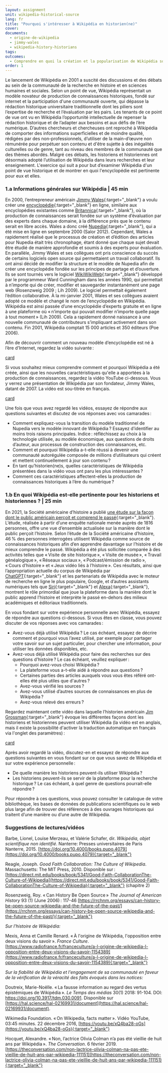 ```yaml
---
layout: assignment
unit: wikipedia-historical-source 
lang: fr
title: "Pourquoi s'intéresser à Wikipédia en historien(ne)"
cover:
documents:
  - origine-de-wikipedia
  - jimmy-wales
  - wikipedia-history-historians
tags:
outcomes: 
  - Comprendre en quoi la création et la popularisation de Wikipédia sont pertinentes pour les historiens et historiennes 
order: 1
---
```

Le lancement de Wikipédia en 2001 a suscité des discussions et des débats au sein de la communauté de la recherche en histoire et en sciences humaines et sociales. Selon un point de vue, Wikipédia représentait un modèle novateur de production de connaissances historiques, fondé sur internet et la participation d'une communauté ouverte, qui dépasse la rédaction historique universitaire traditionnelle dont les piliers sont l’expertise de recherche et l’évaluation par les pairs. Les tenants de ce point de vue ont vu en Wikipédia l’opportunité intellectuelle de repenser la rédaction historique et de l’adapter aux besoins et aux défis de l’ère numérique. D’autres chercheurs et chercheuses ont reproché à Wikipédia de comporter des informations superficielles et de moindre qualité, rédigées par des non-professionnels, d’utiliser de la main-d’œuvre non rémunérée pour perpétuer son contenu et d'être sujette à des inégalités culturelles ou de genre, tant au niveau des membres de la communauté que des thèmes abordés. Malgré ces débats, les historiens et historiennes ont désormais adopté l’utilisation de Wikipédia dans leurs recherches et leur enseignement. L'exercice qui suit a pour but d’examiner Wikipédia d'un point de vue historique et de montrer en quoi l'encyclopédie est pertinente pour eux et elles.

<!-- more -->

<!-- briefing-student -->

### 1.a Informations générales sur Wikipédia | 45 min
<!-- section-contents -->

En 2000, l’entrepreneur américain [Jimmy Wales](https://fr.wikipedia.org/wiki/Jimmy_Wales){:target="_blank"} a voulu créer une [encyclopédie](https://fr.wikipedia.org/wiki/Encyclop%C3%A9die){:target="_blank"} en ligne, similaire aux encyclopédies existantes comme [Britannica](https://fr.wikipedia.org/wiki/Encyclop%C3%A6dia_Britannica_(maison_d'%C3%A9dition)){:target="_blank"}, où la production de connaissances serait fondée sur un système d’évaluation par des experts dans chaque domaine, à la différence près que le contenu serait en libre accès. Wales a donc créé [Nupedia](https://fr.wikipedia.org/wiki/Nupedia){:target="_blank"}, qui a été mise en ligne en septembre 2000 (Salor 2012). Cependant, Wales a rapidement réalisé que le processus de création et d’édition des articles pour Nupedia était très chronophage, étant donné que chaque sujet devait être étudié de manière approfondie et soumis à des experts pour évaluation. En parallèle, Jimmy Wales et ses collègues ont pris conscience du succès de certains logiciels open source qui permettaient un travail collaboratif. Ils ont ainsi décidé de modifier la structure et le modèle de Nupedia afin de créer une encyclopédie fondée sur les principes de partage et d’ouverture. Ils se sont tournés vers le logiciel [WikiWikiWeb](https://fr.wikipedia.org/wiki/WikiWikiWeb){:target="_blank"} développé par le programmeur Ward Cunningham dans les années 1990, qui permettait à n’importe qui de créer, modifier et sauvegarder instantanément une page web (Rosenzweig 2009 ; Lih 2009). Le logiciel permettait également l’édition collaborative. À la mi-janvier 2001, Wales et ses collègues avaient adopté ce modèle et changé le nom de l’encyclopédie en Wikipédia. Wikipédia est ainsi passée d’une encyclopédie d’experts gratuite et en ligne à une plateforme où «&#x202F;n’importe qui pouvait modifier n’importe quelle page à tout moment&#x202F;» (Lih 2009). Cela a rapidement donné naissance à une nouvelle communauté de contributeurs s’impliquant activement dans son contenu. Fin 2001, Wikipédia comptait 15 000 articles et 350 éditeurs (Poe 2006).

Afin de découvrir comment un nouveau modèle d’encyclopédie est né à l’ère d’Internet, regardez la vidéo suivante&#x202F;:

[card](origine-de-wikipedia) 

Si vous souhaitez mieux comprendre comment et pourquoi Wikipédia a été créée, ainsi que les nouvelles caractéristiques qu'elle a apportées à la production de connaissances, regardez la vidéo YouTube ci-dessous. Vous y verrez une présentation de Wikipédia par son fondateur, Jimmy Wales, datant de 2007. La vidéo est sou-titrée en français. 

[card](jimmy-wales)


Une fois que vous avez regardé les vidéos, essayez de répondre aux questions suivantes et discutez de vos réponses avec vos camarades&#x202F;:

- Comment expliquez-vous la transition du modèle traditionnel de Nupedia vers le modèle innovant de Wikipédia&#x202F;? Essayez d’identifier au moins trois raisons principales. Indice&#x202F;: réfléchissez au choix à la technologie utilisée, au modèle économique, aux questions de droits d’auteur, aux processus de construction des connaissances, etc.
- Comment et pourquoi Wikipédia a-t-elle réussi à devenir une communauté autorégulée composée de millions d’utilisateurs qui créent et mettent continuellement à jour son contenu&#x202F;?
- En tant qu’historien(ne)s, quelles caractéristiques de Wikipédia présentées dans la vidéo vous ont paru les plus intéressantes&#x202F;?
- Comment ces caractéristiques affectent-elles la production de connaissances historiques à l’ère du numérique&#x202F;?

<!-- section -->

### 1.b En quoi Wikipédia est-elle pertinente pour les historiens et historiennes ? | 25 min
<!-- section-contents -->

En 2021, la Société américaine d’histoire a publié [une étude sur la façon dont le public américain perçoit et comprend le passé](https://www.historians.org/research-and-publications/perspectives-on-history/september-2021/a-snapshot-of-the-publics-views-on-history-national-poll-offers-valuable-insights-for-historians-and-advocates){:target="_blank"}. L’étude, réalisée à partir d’une enquête nationale menée auprès de 1816 personnes, offre une vue d’ensemble actualisée sur la manière dont le public perçoit l’histoire. Selon l’étude de la Société américaine d’histoire, 46&#x202F;% des personnes interrogées utilisent Wikipédia comme source de connaissances historiques afin d’en apprendre davantage sur l’histoire et de mieux comprendre le passé. Wikipédia a été plus sollicitée comparée à des activités telles que «&#x202F;Visite de site historique&#x202F;», «&#x202F;Visite de musée&#x202F;», «&#x202F;Travail généalogique&#x202F;», «&#x202F;Réseaux sociaux&#x202F;», «&#x202F;Podcast/émission de radio&#x202F;», «&#x202F;Cours d’histoire&#x202F;» et «&#x202F;Jeux vidéo liés à l’histoire&#x202F;». Ces résultats, ainsi que l’appropriation actuelle du corpus de Wikipédia par [ChatGPT](https://fr.wikipedia.org/wiki/ChatGPT){:target="_blank"} et les partenariats de Wikipédia avec le moteur de recherche en ligne le plus populaire, Google, et d’autres assistants numériques tels que [Siri](https://fr.wikipedia.org/wiki/Siri_(logiciel)){:target="_blank"} et [Alexa](https://fr.wikipedia.org/wiki/Amazon_Alexa){:target="_blank"}, montrent le rôle primordial que joue la plateforme dans la manière dont le public apprend l’histoire et interprète le passé en-dehors des milieux académiques et éditoriaux traditionnels.

En vous fondant sur votre expérience personnelle avec Wikipédia, essayez de répondre aux questions ci-dessous. Si vous êtes en classe, vous pouvez discuter de vos réponses avec vos camarades&#x202F;:

- Avez-vous déjà utilisé Wikipédia&#x202F;? Le cas échéant, essayez de décrire comment et pourquoi vous l’avez utilisé, par exemple pour partager votre savoir sur un sujet particulier, pour chercher une information, pour utiliser les données disponibles, etc.
- Avez-vous déjà utilisé Wikipédia pour faire des recherches sur des questions d’histoire&#x202F;? Le cas échéant, veuillez expliquer&#x202F;:
  - Pourquoi avez-vous choisi Wikipédia&#x202F;?
  - La plateforme vous a-t-elle aidé à répondre aux questions&#x202F;?
  - Certaines parties des articles auxquels vous vous êtes référé ont-elles été plus utiles que d'autres&#x202F;?
  - Avez-vous vérifié les sources&#x202F;?
  - Avez-vous utilisé d’autres sources de connaissances en plus de Wikipédia&#x202F;?
  - Avez-vous relevé des erreurs&#x202F;?

Regardez maintenant cette vidéo dans laquelle l’historien américain [Jim Grossman](https://www.historians.org/person/jim-grossman/){:target="_blank"} évoque les différentes façons dont les historiens et historiennes peuvent utiliser Wikipédia (la vidéo est en anglais, mais il existe la possibilité d'activer la traduction automatique en français via l'onglet des paramètres)&#x202F;:

[card](wikipedia-history-historians)
<!-- Intelligent Channel. [“Wikipedia, history, and historians – Jim Grossman in INT’s ENLIGHTENMENT MINUTES.”](https://youtu.be/S-Yj7V6d54Q){:target="_blank"} YouTube video. 4:32 mins.--> 

Après avoir regardé la vidéo, discutez-en et essayez de répondre aux questions suivantes en vous fondant sur ce que vous savez de Wikipédia et sur votre expérience personnelle&#x202F;:

- De quelle manière les historiens peuvent-ils utiliser Wikipédia&#x202F;?
- Les historiens peuvent-ils se servir de la plateforme pour la recherche historique&#x202F;? Le cas échéant, à quel genre de questions pourrait-elle répondre&#x202F;?

Pour répondre à ces questions, vous pouvez consulter le catalogue de votre bibliothèque, les bases de données de publications scientifiques ou le web plus large afin de trouver des références à des ouvrages historiques qui traitent d’une manière ou d’une autre de Wikipédia.

<!-- section -->

### Suggestions de lectures/vidéos
<!-- section-contents --> 
Barbe, Lionel, Louise Merzeau, et Valérie Schafer, dir. *Wikipédia, objet scientifique non identifié*. Nanterre: Presses universitaires de Paris Nanterre, 2015. [https://doi.org/10.4000/books.pupo.4079](https://doi.org/10.4000/books.pupo.4079){:target="_blank"}

Reagle, Joseph. *Good Faith Collaboration: The Culture of Wikipedia*. Massachusetts: The MIT Press, 2010. Disponible sur&#x202F;: [https://direct.mit.edu/books/book/5341/Good-Faith-CollaborationThe-Culture-of-Wikipedia](https://direct.mit.edu/books/book/5341/Good-Faith-CollaborationThe-Culture-of-Wikipedia){:target="_blank"} (chapitre 2)

Rosenzweig, Roy. «&#x202F;Can History Be Open Source&#x202F;» *The Journal of American History* 93 (1) (June 2006)&#x202F;: 117-46 [https://rrchnm.org/essays/can-history-be-open-source-wikipedia-and-the-future-of-the-past/](https://rrchnm.org/essays/can-history-be-open-source-wikipedia-and-the-future-of-the-past/){:target="_blank"}

*Sur l'histoire de Wikipédia:*

Mexis, Anna et Camille Renard. «&#x202F;À l'origine de Wikipédia, l'opposition entre deux visions du savoir&#x202F;». *France Culture*. [https://www.radiofrance.fr/franceculture/a-l-origine-de-wikipedia-l-opposition-entre-deux-visions-du-savoir-1154389](https://www.radiofrance.fr/franceculture/a-l-origine-de-wikipedia-l-opposition-entre-deux-visions-du-savoir-1154389){:target="_blank"} 

*Sur la fiabilité de Wikipédia et l'engagement de sa communauté en faveur de la vérification de la véracité des faits évoqués dans les notices:* 

Doutreix, Marie-Noëlle. «&#x202F;La fausse information au regard des vertus épistémiques de Wikipédia&#x202F;». *Le Temps des médias* 30(1) 2018: 91-104. DOI: https://doi.org/10.3917/tdm.030.0091. Disponible sur [https://hal.science/hal-02169931/document](https://hal.science/hal-02169931/document).  

Wikimedia Foundation. «&#x202F;On Wikipedia, facts matter&#x202F;». Vidéo YouTube, 03:45 minutes. 22 décembre 2016, [https://youtu.be/xQ4ba28-oGs](https://youtu.be/xQ4ba28-oGs){:target="_blank"} 

Hocquet, Alexandre. «&#x202F;Non, l’actrice Olivia Colman n’a pas été vieillie de huit ans par Wikipédia&#x202F;». *The Conversation*. 6 février 2019. [https://theconversation.com/non-lactrice-olivia-colman-na-pas-ete-vieillie-de-huit-ans-par-wikipedia-111151](https://theconversation.com/non-lactrice-olivia-colman-na-pas-ete-vieillie-de-huit-ans-par-wikipedia-111151){:target="_blank"}


<!-- briefing-teacher -->
